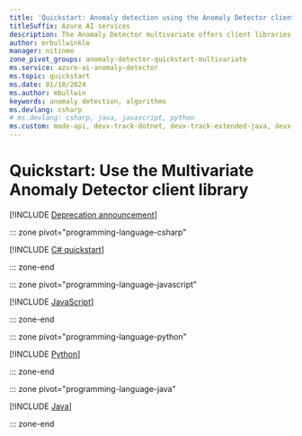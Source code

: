 ```yaml
---
title: 'Quickstart: Anomaly detection using the Anomaly Detector client library for multivariate anomaly detection'
titleSuffix: Azure AI services
description: The Anomaly Detector multivariate offers client libraries to detect abnormalities in your data series either as a batch or on streaming data.
author: mrbullwinkle
manager: nitinme
zone_pivot_groups: anomaly-detector-quickstart-multivariate
ms.service: azure-ai-anomaly-detector
ms.topic: quickstart
ms.date: 01/18/2024
ms.author: mbullwin
keywords: anomaly detection, algorithms
ms.devlang: csharp
# ms.devlang: csharp, java, javascript, python
ms.custom: mode-api, devx-track-dotnet, devx-track-extended-java, devx-track-js, devx-track-python
---
```


# Quickstart: Use the Multivariate Anomaly Detector client library

[!INCLUDE [Deprecation announcement](../includes/deprecation.md)]

::: zone pivot="programming-language-csharp"

[!INCLUDE [C# quickstart](../includes/quickstarts/anomaly-detector-client-library-csharp-multivariate.md)]

::: zone-end

::: zone pivot="programming-language-javascript"

[!INCLUDE [JavaScript](../includes/quickstarts/anomaly-detector-client-library-javascript-multivariate.md)]

::: zone-end

::: zone pivot="programming-language-python"

[!INCLUDE [Python](../includes/quickstarts/anomaly-detector-client-library-python-multivariate.md)]

::: zone-end

::: zone pivot="programming-language-java"

[!INCLUDE [Java](../includes/quickstarts/anomaly-detector-client-library-java-multivariate.md)]

::: zone-end
